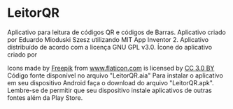 # LeitorQR
Aplicativo para leitura de códigos QR e códigos de Barras. Aplicativo criado por Eduardo Mioduski Szesz utilizando MIT App Inventor 2. Aplicativo distribuído de acordo com  a licença GNU GPL v3.0.
Ícone do aplicativo criado por <div>Icons made by <a href="http://www.freepik.com" title="Freepik">Freepik</a> from <a href="http://www.flaticon.com" title="Flaticon">www.flaticon.com</a> is licensed by <a href="http://creativecommons.org/licenses/by/3.0/" title="Creative Commons BY 3.0" target="_blank">CC 3.0 BY</a></div>
Código fonte disponível no arquivo "LeitorQR.aia"
Para instalar o aplicativo em seu dispositivo Android faça o download do arquivo "LeitorQR.apk". Lembre-se de permitir que seu dispositivo instale aplicativos de outras fontes além da Play Store.
